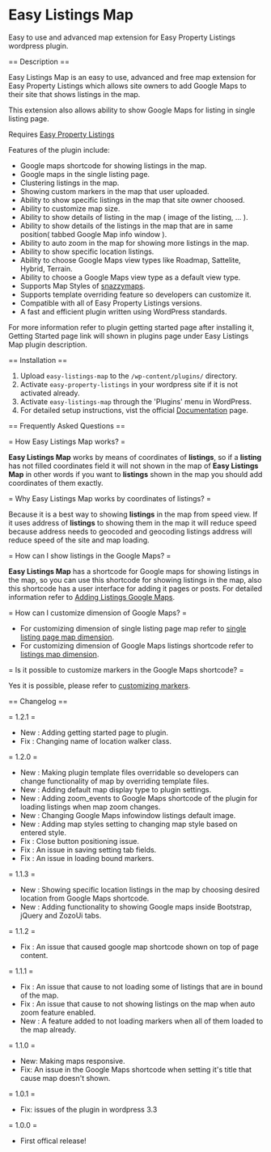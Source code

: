 # Easy Listings Map

Easy to use and advanced map extension for Easy Property Listings wordpress plugin.

== Description ==

Easy Listings Map is an easy to use, advanced and free map extension for Easy Property Listings which allows site owners to add Google Maps to their site that shows listings in the map.

This extension also allows ability to show Google Maps for listing in single listing page.

Requires [Easy Property Listings](https://wordpress.org/plugins/easy-property-listings/)

Features of the plugin include:

* Google maps shortcode for showing listings in the map.
* Google maps in the single listing page.
* Clustering listings in the map.
* Showing custom markers in the map that user uploaded.
* Ability to show specific listings in the map that site owner choosed.
* Ability to customize map size.
* Ability to show details of listing in the map ( image of the listing, ... ).
* Ability to show details of the listings in the map that are in same position( tabbed Google Map info window ).
* Ability to auto zoom in the map for showing more listings in the map.
* Ability to show specific location listings.
* Ability to choose Google Maps view types like Roadmap, Sattelite, Hybrid, Terrain.
* Ability to choose a Google Maps view type as a default view type.
* Supports Map Styles of [snazzymaps](https://snazzymaps.com/).
* Supports template overriding feature so developers can customize it.
* Compatible with all of Easy Property Listings versions.
* A fast and efficient plugin written using WordPress standards.

For more information refer to plugin getting started page after installing it, Getting Started page link will shown in plugins page under Easy Listings Map plugin description.

== Installation ==

1. Upload `easy-listings-map` to the `/wp-content/plugins/` directory.
2. Activate `easy-property-listings` in your wordpress site if it is not activated already.
3. Activate `easy-listings-map` through the 'Plugins' menu in WordPress.
4. For detailed setup instructions, vist the official [Documentation](http://codewp.github.io/easy-listings-map/doc/) page.

== Frequently Asked Questions ==

= How Easy Listings Map works? =

**Easy Listings Map** works by means of coordinates of **listings**, so if a **listing** has not filled coordinates field it will not shown in the map of **Easy Listings Map** in other words if you want to **listings** shown in the map you should add coordinates of them exactly.

= Why Easy Listings Map works by coordinates of listings? =

Because it is a best way to showing **listings** in the map from speed view. If it uses address of **listings** to showing them in the map it will reduce speed because address needs to geocoded and geocoding listings address will reduce speed of the site and map loading.

= How can I show listings in the Google Maps? =

**Easy Listings Map** has a shortcode for Google maps for showing listings in the map, so you can use this shortcode for showing listings in the map, also this shortcode has a user interface for adding it pages or posts. For detailed information refer to [Adding Listings Google Maps](http://codewp.github.io/easy-listings-map/doc/plugin-shortcodes/#how-to-create-a-map-for-showing-listings-).

= How can I customize dimension of Google Maps? =

* For customizing dimension of single listing page map refer to [single listing page map dimension](http://codewp.github.io/easy-listings-map/doc/plugin-settings/#general-tab-items-description-).
* For customizing dimension of Google Maps listings shortcode refer to [listings map dimension](http://codewp.github.io/easy-listings-map/doc/plugin-shortcodes/#shortcode-form-items-description-).

= Is it possible to customize markers in the Google Maps shortcode? =

Yes it is possible, please refer to [customizing markers](http://codewp.github.io/easy-listings-map/doc/plugin-settings/#markers-tab-of-settings-menu-).

== Changelog ==

= 1.2.1 =

* New : Adding getting started page to plugin.
* Fix : Changing name of location walker class.

= 1.2.0 =

* New : Making plugin template files overridable so developers can change functionality of map by overriding template files.
* New : Adding default map display type to plugin settings.
* New : Adding zoom_events to Google Maps shortcode of the plugin for loading listings when map zoom changes.
* New : Changing Google Maps infowindow listings default image.
* New : Adding map styles setting to changing map style based on entered style.
* Fix : Close button positioning issue.
* Fix : An issue in saving setting tab fields.
* Fix : An issue in loading bound markers.

= 1.1.3 =

* New : Showing specific location listings in the map by choosing desired location from Google Maps shortcode.
* New : Adding functionality to showing Google maps inside Bootstrap, jQuery and ZozoUi tabs.

= 1.1.2 =

* Fix : An issue that caused google map shortcode shown on top of page content.

= 1.1.1 =

* Fix : An issue that cause to not loading some of listings that are in bound of the map.
* Fix : An issue that cause to not showing listings on the map when auto zoom feature enabled.
* New : A feature added to not loading markers when all of them loaded to the map already.

= 1.1.0 =

* New: Making maps responsive.
* Fix: An issue in the Google Maps shortcode when setting it's title that cause map doesn't shown.

= 1.0.1 =

* Fix: issues of the plugin in wordpress 3.3

= 1.0.0 =

* First offical release!
